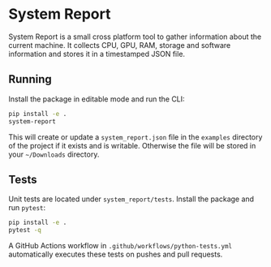# System Report

System Report is a small cross platform tool to gather information about the
current machine. It collects CPU, GPU, RAM, storage and software information
and stores it in a timestamped JSON file.

## Running

Install the package in editable mode and run the CLI:

```bash
pip install -e .
system-report
```

This will create or update a `system_report.json` file in the `examples`
directory of the project if it exists and is writable. Otherwise the file will
be stored in your `~/Downloads` directory.

## Tests

Unit tests are located under `system_report/tests`. Install the package and run
`pytest`:

```bash
pip install -e .
pytest -q
```

A GitHub Actions workflow in `.github/workflows/python-tests.yml` automatically
executes these tests on pushes and pull requests.
